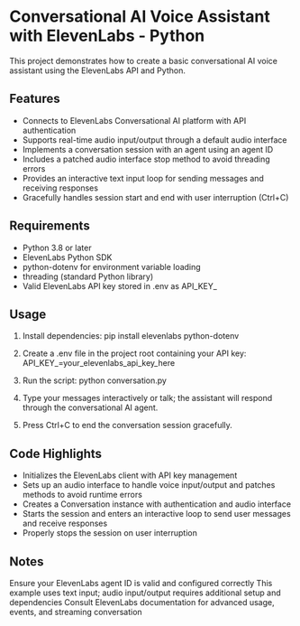 # Conversational AI Voice Assistant with ElevenLabs - Python
This project demonstrates how to create a basic conversational AI voice assistant using the ElevenLabs API and Python.

## Features
- Connects to ElevenLabs Conversational AI platform with API authentication
- Supports real-time audio input/output through a default audio interface
- Implements a conversation session with an agent using an agent ID
- Includes a patched audio interface stop method to avoid threading errors
- Provides an interactive text input loop for sending messages and receiving responses
- Gracefully handles session start and end with user interruption (Ctrl+C)

## Requirements
- Python 3.8 or later
- ElevenLabs Python SDK
- python-dotenv for environment variable loading
- threading (standard Python library)
- Valid ElevenLabs API key stored in .env as API_KEY_

## Usage
1. Install dependencies:
pip install elevenlabs python-dotenv

2. Create a .env file in the project root containing your API key:
API_KEY_=your_elevenlabs_api_key_here

3. Run the script:
python conversation.py

4. Type your messages interactively or talk; the assistant will respond through the conversational AI agent.

5. Press Ctrl+C to end the conversation session gracefully.

## Code Highlights
- Initializes the ElevenLabs client with API key management
- Sets up an audio interface to handle voice input/output and patches methods to avoid runtime errors
- Creates a Conversation instance with authentication and audio interface
- Starts the session and enters an interactive loop to send user messages and receive responses
- Properly stops the session on user interruption

## Notes
Ensure your ElevenLabs agent ID is valid and configured correctly
This example uses text input; audio input/output requires additional setup and dependencies
Consult ElevenLabs documentation for advanced usage, events, and streaming conversation
